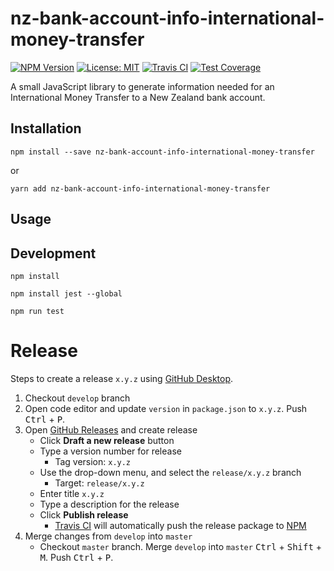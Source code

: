 # nz-bank-account-info-international-money-transfer

[![NPM Version][npm-image]][npm-url]
[![License: MIT][license-image]][license-url]
[![Travis CI][travis-image]][travis-url]
[![Test Coverage][coveralls-image]][coveralls-url]


A small JavaScript library to generate information needed for an International Money Transfer to a New Zealand bank account.

## Installation

```
npm install --save nz-bank-account-info-international-money-transfer
```

or

```
yarn add nz-bank-account-info-international-money-transfer
```

## Usage

## Development

`npm install`

`npm install jest --global`

`npm run test`

# Release

Steps to create a release `x.y.z` using [GitHub Desktop](https://desktop.github.com/).

1. Checkout `develop` branch
2. Open code editor and update `version` in `package.json` to `x.y.z`. Push <kbd>Ctrl</kbd> + <kbd>P</kbd>.
3. Open [GitHub Releases](https://github.com/chris-pilcher/nz-bank-account-info-international-money-transfer/releases) and create release
   * Click **Draft a new release** button 
   * Type a version number for release
     * Tag version: `x.y.z`
   * Use the drop-down menu, and select the `release/x.y.z` branch
     * Target: `release/x.y.z`
   * Enter title `x.y.z`
   * Type a description for the release
   * Click **Publish release**
     * [Travis CI](https://travis-ci.org/chris-pilcher/nz-bank-account-info-international-money-transfer/) will automatically push the release package to [NPM](https://www.npmjs.com/package/nz-bank-account-info-international-money-transfer)
4. Merge changes from `develop` into `master`
   * Checkout `master` branch. Merge `develop` into `master` <kbd>Ctrl</kbd> + <kbd>Shift</kbd> + <kbd>M</kbd>. Push <kbd>Ctrl</kbd> + <kbd>P</kbd>.
    
[npm-image]: https://img.shields.io/npm/v/nz-bank-account-info-international-money-transfer.svg
[npm-url]: https://www.npmjs.com/package/nz-bank-account-info-international-money-transfer
[license-image]: https://img.shields.io/badge/License-MIT-green.svg
[license-url]: https://opensource.org/licenses/MIT
[travis-image]: https://img.shields.io/travis/chris-pilcher/nz-bank-account-info-international-money-transfer/develop.svg
[travis-url]: https://travis-ci.org/chris-pilcher/nz-bank-account-info-international-money-transfer
[coveralls-image]: https://coveralls.io/repos/github/chris-pilcher/nz-bank-account-info-international-money-transfer/badge.svg?branch=develop
[coveralls-url]: https://coveralls.io/r/chris-pilcher/nz-bank-account-info-international-money-transfer
